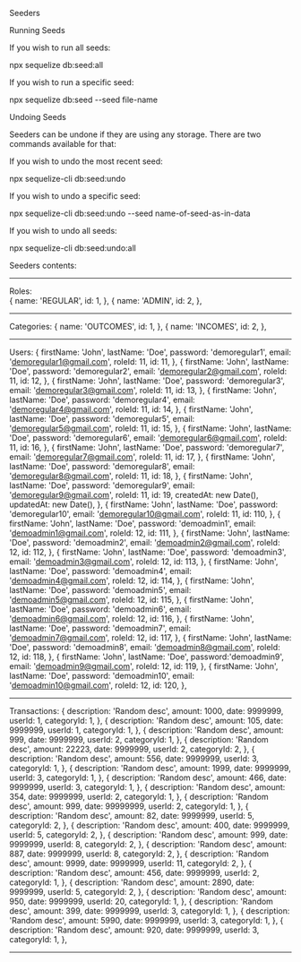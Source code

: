 Seeders

Running Seeds

If you wish to run all seeds:

npx sequelize db:seed:all

If you wish to run a specific seed:

npx sequelize db:seed --seed file-name

Undoing Seeds

Seeders can be undone if they are using any storage. There are two commands available for that:

If you wish to undo the most recent seed:

npx sequelize-cli db:seed:undo

If you wish to undo a specific seed:

npx sequelize-cli db:seed:undo --seed name-of-seed-as-in-data

If you wish to undo all seeds:

npx sequelize-cli db:seed:undo:all

Seeders contents:

---

Roles:  
 {
name: 'REGULAR',
id: 1,
},
{
name: 'ADMIN',
id: 2,
},

---

Categories:
{
name: 'OUTCOMES',
id: 1,
},
{
name: 'INCOMES',
id: 2,
},

---

Users:
{
firstName: 'John',
lastName: 'Doe',
password: 'demoregular1',
email: 'demoregular1@gmail.com',
roleId: 11,
id: 11,
},
{
firstName: 'John',
lastName: 'Doe',
password: 'demoregular2',
email: 'demoregular2@gmail.com',
roleId: 11,
id: 12,
},
{
firstName: 'John',
lastName: 'Doe',
password: 'demoregular3',
email: 'demoregular3@gmail.com',
roleId: 11,
id: 13,
},
{
firstName: 'John',
lastName: 'Doe',
password: 'demoregular4',
email: 'demoregular4@gmail.com',
roleId: 11,
id: 14,
},
{
firstName: 'John',
lastName: 'Doe',
password: 'demoregular5',
email: 'demoregular5@gmail.com',
roleId: 11,
id: 15,
},
{
firstName: 'John',
lastName: 'Doe',
password: 'demoregular6',
email: 'demoregular6@gmail.com',
roleId: 11,
id: 16,
},
{
firstName: 'John',
lastName: 'Doe',
password: 'demoregular7',
email: 'demoregular7@gmail.com',
roleId: 11,
id: 17,
},
{
firstName: 'John',
lastName: 'Doe',
password: 'demoregular8',
email: 'demoregular8@gmail.com',
roleId: 11,
id: 18,
},
{
firstName: 'John',
lastName: 'Doe',
password: 'demoregular9',
email: 'demoregular9@gmail.com',
roleId: 11,
id: 19,
createdAt: new Date(),
updatedAt: new Date(),
},
{
firstName: 'John',
lastName: 'Doe',
password: 'demoregular10',
email: 'demoregular10@gmail.com',
roleId: 11,
id: 110,
},
{
firstName: 'John',
lastName: 'Doe',
password: 'demoadmin1',
email: 'demoadmin1@gmail.com',
roleId: 12,
id: 111,
},
{
firstName: 'John',
lastName: 'Doe',
password: 'demoadmin2',
email: 'demoadmin2@gmail.com',
roleId: 12,
id: 112,
},
{
firstName: 'John',
lastName: 'Doe',
password: 'demoadmin3',
email: 'demoadmin3@gmail.com',
roleId: 12,
id: 113,
},
{
firstName: 'John',
lastName: 'Doe',
password: 'demoadmin4',
email: 'demoadmin4@gmail.com',
roleId: 12,
id: 114,
},
{
firstName: 'John',
lastName: 'Doe',
password: 'demoadmin5',
email: 'demoadmin5@gmail.com',
roleId: 12,
id: 115,
},
{
firstName: 'John',
lastName: 'Doe',
password: 'demoadmin6',
email: 'demoadmin6@gmail.com',
roleId: 12,
id: 116,
},
{
firstName: 'John',
lastName: 'Doe',
password: 'demoadmin7',
email: 'demoadmin7@gmail.com',
roleId: 12,
id: 117,
},
{
firstName: 'John',
lastName: 'Doe',
password: 'demoadmin8',
email: 'demoadmin8@gmail.com',
roleId: 12,
id: 118,
},
{
firstName: 'John',
lastName: 'Doe',
password:'demoadmin9',
email: 'demoadmin9@gmail.com',
roleId: 12,
id: 119,
},
{
firstName: 'John',
lastName: 'Doe',
password: 'demoadmin10',
email: 'demoadmin10@gmail.com',
roleId: 12,
id: 120,
},

---

Transactions:
{
description: 'Random desc',
amount: 1000,
date: 9999999,
userId: 1,
categoryId: 1,
},
{
description: 'Random desc',
amount: 105,
date: 9999999,
userId: 1,
categoryId: 1,
},
{
description: 'Random desc',
amount: 999,
date: 9999999,
userId: 2,
categoryId: 1,
},
{
description: 'Random desc',
amount: 22223,
date: 9999999,
userId: 2,
categoryId: 2,
},
{
description: 'Random desc',
amount: 556,
date: 9999999,
userId: 3,
categoryId: 1,
},
{
description: 'Random desc',
amount: 1999,
date: 9999999,
userId: 3,
categoryId: 1,
},
{
description: 'Random desc',
amount: 466,
date: 9999999,
userId: 3,
categoryId: 1,
},
{
description: 'Random desc',
amount: 354,
date: 9999999,
userId: 2,
categoryId: 1,
},
{
description: 'Random desc',
amount: 999,
date: 99999999,
userId: 2,
categoryId: 1,
},
{
description: 'Random desc',
amount: 82,
date: 9999999,
userId: 5,
categoryId: 2,
},
{
description: 'Random desc',
amount: 400,
date: 9999999,
userId: 5,
categoryId: 2,
},
{
description: 'Random desc',
amount: 999,
date: 9999999,
userId: 8,
categoryId: 2,
},
{
description: 'Random desc',
amount: 887,
date: 9999999,
userId: 8,
categoryId: 2,
},
{
description: 'Random desc',
amount: 9999,
date: 9999999,
userId: 11,
categoryId: 2,
},
{
description: 'Random desc',
amount: 456,
date: 9999999,
userId: 2,
categoryId: 1,
},
{
description: 'Random desc',
amount: 2890,
date: 9999999,
userId: 5,
categoryId: 2,
},
{
description: 'Random desc',
amount: 950,
date: 9999999,
userId: 20,
categoryId: 1,
},
{
description: 'Random desc',
amount: 399,
date: 9999999,
userId: 3,
categoryId: 1,
},
{
description: 'Random desc',
amount: 5990,
date: 9999999,
userId: 3,
categoryId: 1,
},
{
description: 'Random desc',
amount: 920,
date: 9999999,
userId: 3,
categoryId: 1,
},

---
